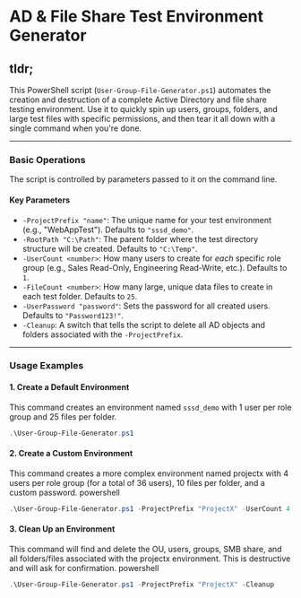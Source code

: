 # AD & File Share Test Environment Generator

## tldr;
This PowerShell script (`User-Group-File-Generator.ps1`) automates the creation and destruction of a complete Active Directory and file share testing environment. Use it to quickly spin up users, groups, folders, and large test files with specific permissions, and then tear it all down with a single command when you're done.

---

### Basic Operations

The script is controlled by parameters passed to it on the command line.

#### Key Parameters

*   `-ProjectPrefix "name"`: The unique name for your test environment (e.g., "WebAppTest"). Defaults to `"sssd_demo"`.
*   `-RootPath "C:\Path"`: The parent folder where the test directory structure will be created. Defaults to `"C:\Temp"`.
*   `-UserCount <number>`: How many users to create for *each* specific role group (e.g., Sales Read-Only, Engineering Read-Write, etc.). Defaults to `1`.
*   `-FileCount <number>`: How many large, unique data files to create in each test folder. Defaults to `25`.
*   `-UserPassword "password"`: Sets the password for all created users. Defaults to `"Password123!"`.
*   `-Cleanup`: A switch that tells the script to delete all AD objects and folders associated with the `-ProjectPrefix`.

---

### Usage Examples

#### 1. Create a Default Environment
This command creates an environment named `sssd_demo` with 1 user per role group and 25 files per folder.

```powershell
.\User-Group-File-Generator.ps1
```

#### 2. Create a Custom Environment

This command creates a more complex environment named projectx with 4 users per role group (for a total of 36 users), 10 files per folder, and a custom password.
powershell

```powershell
.\User-Group-File-Generator.ps1 -ProjectPrefix "ProjectX" -UserCount 4 -FileCount 10 -UserPassword "MyP@ssw0rd!"
```

#### 3. Clean Up an Environment

This command will find and delete the OU, users, groups, SMB share, and all folders/files associated with the projectx environment. This is destructive and will ask for confirmation.
powershell

```powershell
.\User-Group-File-Generator.ps1 -ProjectPrefix "ProjectX" -Cleanup
```

